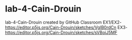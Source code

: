 # lab-4-Cain-Drouin
lab-4-Cain-Drouin created by GitHub Classroom
EX1/EX2- https://editor.p5js.org/Cain-Drouin/sketches/VgIB0rdCn
EX3-  https://editor.p5js.org/Cain-Drouin/sketches/sVBoiJ5MF
